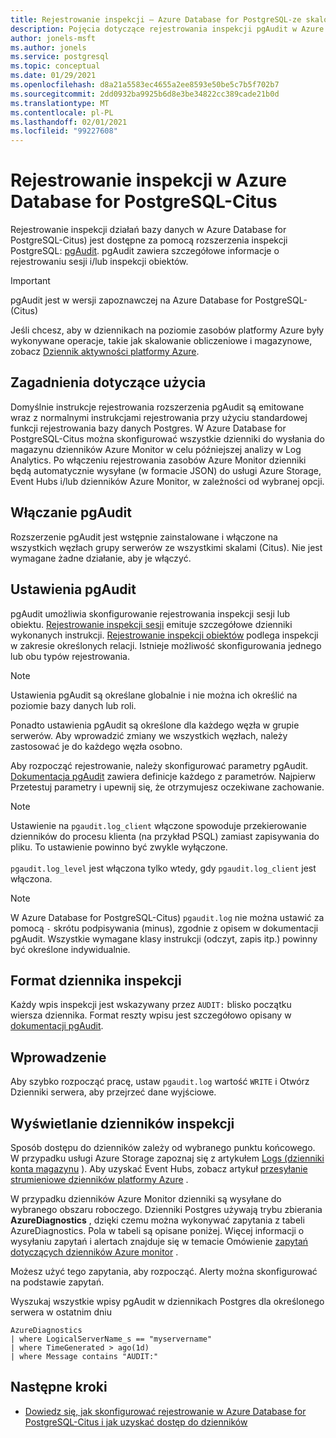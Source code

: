 ```yaml
---
title: Rejestrowanie inspekcji — Azure Database for PostgreSQL-ze skalowaniem (Citus)
description: Pojęcia dotyczące rejestrowania inspekcji pgAudit w Azure Database for PostgreSQL-(Citus).
author: jonels-msft
ms.author: jonels
ms.service: postgresql
ms.topic: conceptual
ms.date: 01/29/2021
ms.openlocfilehash: d8a21a5583ec4655a2ee8593e50be5c7b5f702b7
ms.sourcegitcommit: 2dd0932ba9925b6d8e3be34822cc389cade21b0d
ms.translationtype: MT
ms.contentlocale: pl-PL
ms.lasthandoff: 02/01/2021
ms.locfileid: "99227608"
---
```

# <a name="audit-logging-in-azure-database-for-postgresql---hyperscale-citus"></a>Rejestrowanie inspekcji w Azure Database for PostgreSQL-Citus

Rejestrowanie inspekcji działań bazy danych w Azure Database for PostgreSQL-Citus) jest dostępne za pomocą rozszerzenia inspekcji PostgreSQL: [pgAudit](https://www.pgaudit.org/). pgAudit zawiera szczegółowe informacje o rejestrowaniu sesji i/lub inspekcji obiektów.

> [!IMPORTANT]
> pgAudit jest w wersji zapoznawczej na Azure Database for PostgreSQL-(Citus)

Jeśli chcesz, aby w dziennikach na poziomie zasobów platformy Azure były wykonywane operacje, takie jak skalowanie obliczeniowe i magazynowe, zobacz [Dziennik aktywności platformy Azure](../azure-monitor/platform/platform-logs-overview.md).

## <a name="usage-considerations"></a>Zagadnienia dotyczące użycia
Domyślnie instrukcje rejestrowania rozszerzenia pgAudit są emitowane wraz z normalnymi instrukcjami rejestrowania przy użyciu standardowej funkcji rejestrowania bazy danych Postgres. W Azure Database for PostgreSQL-Citus można skonfigurować wszystkie dzienniki do wysłania do magazynu dzienników Azure Monitor w celu późniejszej analizy w Log Analytics. Po włączeniu rejestrowania zasobów Azure Monitor dzienniki będą automatycznie wysyłane (w formacie JSON) do usługi Azure Storage, Event Hubs i/lub dzienników Azure Monitor, w zależności od wybranej opcji.

## <a name="enabling-pgaudit"></a>Włączanie pgAudit

Rozszerzenie pgAudit jest wstępnie zainstalowane i włączone na wszystkich węzłach grupy serwerów ze wszystkimi skalami (Citus). Nie jest wymagane żadne działanie, aby je włączyć.

## <a name="pgaudit-settings"></a>Ustawienia pgAudit

pgAudit umożliwia skonfigurowanie rejestrowania inspekcji sesji lub obiektu. [Rejestrowanie inspekcji sesji](https://github.com/pgaudit/pgaudit/blob/master/README.md#session-audit-logging) emituje szczegółowe dzienniki wykonanych instrukcji. [Rejestrowanie inspekcji obiektów](https://github.com/pgaudit/pgaudit/blob/master/README.md#object-audit-logging) podlega inspekcji w zakresie określonych relacji. Istnieje możliwość skonfigurowania jednego lub obu typów rejestrowania. 

> [!NOTE]
> Ustawienia pgAudit są określane globalnie i nie można ich określić na poziomie bazy danych lub roli.
>
> Ponadto ustawienia pgAudit są określone dla każdego węzła w grupie serwerów. Aby wprowadzić zmiany we wszystkich węzłach, należy zastosować je do każdego węzła osobno.

Aby rozpocząć rejestrowanie, należy skonfigurować parametry pgAudit. [Dokumentacja pgAudit](https://github.com/pgaudit/pgaudit/blob/master/README.md#settings) zawiera definicje każdego z parametrów. Najpierw Przetestuj parametry i upewnij się, że otrzymujesz oczekiwane zachowanie.

> [!NOTE]
> Ustawienie na `pgaudit.log_client` włączone spowoduje przekierowanie dzienników do procesu klienta (na przykład PSQL) zamiast zapisywania do pliku. To ustawienie powinno być zwykle wyłączone. <br> <br>
> `pgaudit.log_level` jest włączona tylko wtedy, gdy `pgaudit.log_client` jest włączona.

> [!NOTE]
> W Azure Database for PostgreSQL-Citus) `pgaudit.log` nie można ustawić za pomocą `-` skrótu podpisywania (minus), zgodnie z opisem w dokumentacji pgAudit. Wszystkie wymagane klasy instrukcji (odczyt, zapis itp.) powinny być określone indywidualnie.

## <a name="audit-log-format"></a>Format dziennika inspekcji
Każdy wpis inspekcji jest wskazywany przez `AUDIT:` blisko początku wiersza dziennika. Format reszty wpisu jest szczegółowo opisany w [dokumentacji pgAudit](https://github.com/pgaudit/pgaudit/blob/master/README.md#format).

## <a name="getting-started"></a>Wprowadzenie
Aby szybko rozpocząć pracę, ustaw `pgaudit.log` wartość `WRITE` i Otwórz Dzienniki serwera, aby przejrzeć dane wyjściowe. 

## <a name="viewing-audit-logs"></a>Wyświetlanie dzienników inspekcji
Sposób dostępu do dzienników zależy od wybranego punktu końcowego. W przypadku usługi Azure Storage zapoznaj się z artykułem [Logs (dzienniki konta magazynu](../azure-monitor/platform/resource-logs.md#send-to-azure-storage) ). Aby uzyskać Event Hubs, zobacz artykuł [przesyłanie strumieniowe dzienników platformy Azure](../azure-monitor/platform/resource-logs.md#send-to-azure-event-hubs) .

W przypadku dzienników Azure Monitor dzienniki są wysyłane do wybranego obszaru roboczego. Dzienniki Postgres używają trybu zbierania **AzureDiagnostics** , dzięki czemu można wykonywać zapytania z tabeli AzureDiagnostics. Pola w tabeli są opisane poniżej. Więcej informacji o wysyłaniu zapytań i alertach znajduje się w temacie Omówienie [zapytań dotyczących dzienników Azure monitor](../azure-monitor/log-query/log-query-overview.md) .

Możesz użyć tego zapytania, aby rozpocząć. Alerty można skonfigurować na podstawie zapytań.

Wyszukaj wszystkie wpisy pgAudit w dziennikach Postgres dla określonego serwera w ostatnim dniu
```kusto
AzureDiagnostics
| where LogicalServerName_s == "myservername"
| where TimeGenerated > ago(1d) 
| where Message contains "AUDIT:"
```

## <a name="next-steps"></a>Następne kroki

- [Dowiedz się, jak skonfigurować rejestrowanie w Azure Database for PostgreSQL-Citus i jak uzyskać dostęp do dzienników](howto-hyperscale-logging.md)
